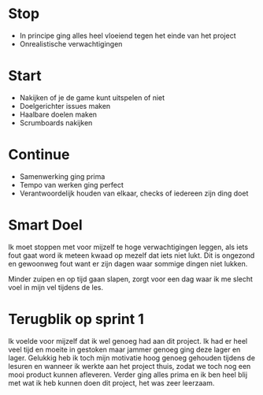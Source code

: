 # Stop

-   In principe ging alles heel vloeiend tegen het einde van het project
-   Onrealistische verwachtigingen

# Start

-   Nakijken of je de game kunt uitspelen of niet
-   Doelgerichter issues maken
-   Haalbare doelen maken
-   Scrumboards nakijken

# Continue

-   Samenwerking ging prima
-   Tempo van werken ging perfect
-   Verantwoordelijk houden van elkaar, checks of iedereen zijn ding doet

# Smart Doel

Ik moet stoppen met voor mijzelf te hoge verwachtigingen leggen, als iets fout gaat word ik meteen kwaad op mezelf dat iets niet lukt. Dit is ongezond en gewoonweg fout want er zijn dagen waar sommige dingen niet lukken.

Minder zuipen en op tijd gaan slapen, zorgt voor een dag waar ik me slecht voel in mijn vel tijdens de les.

# Terugblik op sprint 1

Ik voelde voor mijzelf dat ik wel genoeg had aan dit project. Ik had er heel veel tijd en moeite in gestoken maar jammer genoeg ging deze lager en lager. Gelukkig heb ik toch mijn motivatie hoog genoeg gehouden tijdens de lesuren en wanneer ik werkte aan het project thuis, zodat we toch nog een mooi product kunnen afleveren. Verder ging alles prima en ik ben heel blij met wat ik heb kunnen doen dit project, het was zeer leerzaam.
